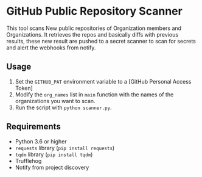 # GitHub Public Repository Scanner

This tool scans New public repositories of Organization members and Organizations. 
It retrieves the repos and basically diffs with previous results, these new result are pushed to a secret scanner to scan for secrets and alert the webhooks from notify.

## Usage

1. Set the `GITHUB_PAT` environment variable to a [GitHub Personal Access Token]
2. Modify the `org_names` list in `main` function with the names of the organizations you want to scan.
3. Run the script with `python scanner.py`.

## Requirements

- Python 3.6 or higher
- `requests` library (`pip install requests`)
- `tqdm` library (`pip install tqdm`)
-  Trufflehog
-  Notify from project discovery

